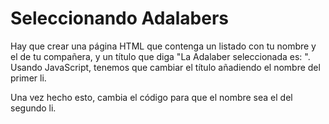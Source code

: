 # Seleccionando Adalabers

Hay que crear una página HTML que contenga un listado con tu nombre y el de tu compañera, y un título que diga "La Adalaber seleccionada es: ". Usando JavaScript, tenemos que cambiar el título añadiendo el nombre del primer li.

Una vez hecho esto, cambia el código para que el nombre sea el del segundo li.
